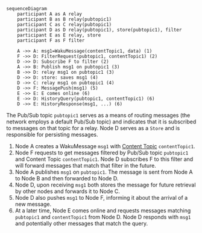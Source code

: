 ```mermaid
sequenceDiagram
	participant A as A relay
	participant B as B relay(pubtopic1)
	participant C as C relay(pubtopic1)
	participant D as D relay(pubtopic1), store(pubtopic1), filter
	participant E as E relay, store
	participant F as F filter

	A ->> A: msg1=WakuMessage(contentTopic1, data) (1)
	F ->> D: FilterRequest(pubtopic1, contentTopic1) (2)
	D ->> D: Subscribe F to filter (2)
	A ->> B: Publish msg1 on pubtopic1 (3)
	B ->> D: relay msg1 on pubtopic1 (3)
	D ->> D: store: saves msg1 (4)
	D ->> C: relay msg1 on pubtopic1 (4)
	D ->> F: MessagePush(msg1) (5)
	E ->> E: E comes online (6)
	E ->> D: HistoryQuery(pubtopic1, contentTopic1) (6)
	D ->> E: HistoryResponse(msg1, ...) (6)
```

The Pub/Sub topic `pubtopic1` serves as a means of routing messages (the network employs a default Pub/Sub topic) and indicates that it is subscribed to messages on that topic for a relay. Node D serves as a `Store` and is responsible for persisting messages.

1. Node A creates a WakuMessage `msg1` with [Content Topic](/overview/concepts/content-topics) `contentTopic1`.
2. Node F requests to get messages filtered by Pub/Sub topic `pubtopic1` and Content Topic `contentTopic1`. Node D subscribes F to this filter and will forward messages that match that filter in the future.
3. Node A publishes `msg1` on `pubtopic1`. The message is sent from Node A to Node B and then forwarded to Node D.
4. Node D, upon receiving `msg1` both stores the message for future retrieval by other nodes and forwards it to Node C.
5. Node D also pushes `msg1` to Node F, informing it about the arrival of a new message.
6. At a later time, Node E comes online and requests messages matching `pubtopic1` and `contentTopic1` from Node D. Node D responds with `msg1` and potentially other messages that match the query.
